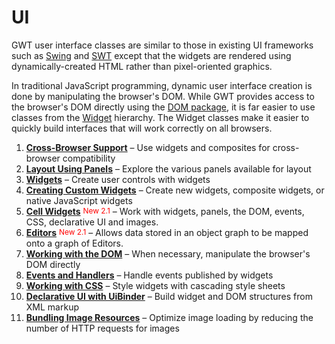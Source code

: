 UI
===

<p>GWT user interface classes are similar to those in existing UI frameworks such as <a href="http://java.sun.com/javase/6/docs/api/javax/swing/package-summary.html">Swing</a> and <a href="http://www.eclipse.org/swt/">SWT</a> except that the widgets are rendered using dynamically-created HTML rather than pixel-oriented graphics.   </p>

<p>In traditional JavaScript programming, dynamic user interface creation is done by manipulating the browser's DOM. While GWT provides access to the browser's DOM directly using the <a href="/javadoc/latest/com/google/gwt/dom/client/package-summary.html">DOM package</a>, it is far easier to use classes from the <a href="/javadoc/latest/com/google/gwt/user/client/ui/Widget.html">Widget</a> hierarchy. The Widget classes make it easier to quickly build interfaces that will work correctly on all browsers. </p>

<style type="text/css">
   ol.toc li { font-weight: normal; }
   ol.toc li a { font-weight: bold; }
</style>

<ol class="toc" id="pageToc">
  <li><a href="DevGuideUiBrowser.html">Cross-Browser Support</a> &ndash; Use widgets and composites for cross-browser compatibility</li>
  <li><a href="DevGuideUiPanels.html">Layout Using Panels</a> &ndash; Explore the various panels available for layout</li>
  <li><a href="DevGuideUiWidgets.html">Widgets</a> &ndash; Create user controls with widgets </li>
  <li><a href="DevGuideUiCustomWidgets.html">Creating Custom Widgets</a> &ndash; Create new widgets, composite widgets, or native JavaScript widgets</li>
  <li><a href="DevGuideUiCellWidgets.html">Cell Widgets</a> <sup style="color: red; vertical-align: 2px; font-size: 85%;">New 2.1</sup> &ndash; Work with widgets, panels, the DOM, events, CSS, declarative UI and images.</li>
  <li><a href="DevGuideUiEditors.html">Editors</a>  <sup style="color: red; vertical-align: 2px; font-size: 85%">New 2.1</sup> &ndash; Allows data stored in an object graph to be mapped onto a graph of Editors.</li>
  <li><a href="DevGuideUiDom.html">Working with the DOM</a> &ndash; When necessary, manipulate the browser's DOM directly</li>
  <li><a href="DevGuideUiHandlers.html">Events and Handlers</a> &ndash; Handle events published by widgets </li>
  <li><a href="DevGuideUiCss.html">Working with CSS</a> &ndash; Style widgets with cascading style sheets</li>
  <li><a href="DevGuideUiBinder.html">Declarative UI with UiBinder</a> &ndash; Build widget and DOM structures from XML markup</li>
  <li><a href="DevGuideUiImageBundles.html">Bundling Image Resources</a> &ndash; Optimize image loading by reducing the number of HTTP requests for images</li>
</ol>